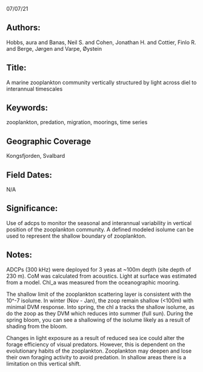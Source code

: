 07/07/21
## Authors:
Hobbs, aura and Banas, Neil S. and  Cohen, Jonathan H. and Cottier, Finlo R. and Berge, Jørgen and Varpe, Øystein
## Title:
A marine zooplankton community vertically structured by light across diel to interannual timescales
## Keywords:
zooplankton, predation, migration, moorings, time series
## Geographic Coverage
Kongsfjorden, Svalbard
## Field Dates:
N/A
## Significance:
Use of adcps to monitor the seasonal and interannual variability in vertical position of the zooplankton community. A defined modeled isolume can be used to represent the shallow boundary of zooplankton.

## Notes:
ADCPs (300 kHz) were deployed for 3 yeas at ~100m depth (site depth of 230 m). CoM was calculated from acoustics. Light at surface was estimated from a model. Chl_a was measured from the oceanographic mooring.

The shallow limit of the zooplankton scattering layer is consistent with the 10^-7 isolume. In winter (Nov - Jan), the zoop remain shallow (<100m) with minimal DVM response. Into spring, the chl a tracks the shallow isolume, as do the zoop as they DVM which reduces into summer (full sun). During the spring bloom, you can see a shallowing of the isolume likely as a result of shading from the bloom.

Changes in light exposure as a result of reduced sea ice could alter the forage efficiency of visual predators. However, this is dependent on the evolutionary habits of the zooplankton. Zooplankton may deepen and lose their own foraging activity to avoid predation. In shallow areas there is a limitation on this vertical shift.
